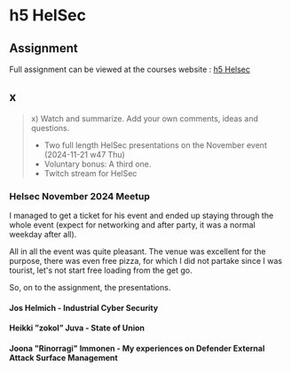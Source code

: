 # h5 HelSec

## Assignment

Full assignment can be viewed at the courses website : [h5 Helsec](https://terokarvinen.com/trust-to-blockchain/#h5-helsec)

## x

>x) Watch and summarize. Add your own comments, ideas and questions.
>
>- Two full length HelSec presentations on the November event (2024-11-21 w47 Thu)
>- Voluntary bonus: A third one.
>- Twitch stream for HelSec

### Helsec November 2024 Meetup

I managed to get a ticket for his event and ended up staying through the whole event (expect for networking and after party, it was a normal weekday after all).

All in all the event was quite pleasant. The venue was excellent for the purpose, there was even free pizza, for which I did not partake since I was tourist, let's not start free loading from the get go.

So, on to the assignment, the presentations.

#### Jos Helmich - Industrial Cyber Security

#### Heikki ”zokol” Juva - State of Union

#### Joona "Rinorragi" Immonen - My experiences on Defender External Attack Surface Management